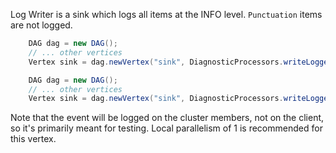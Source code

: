 Log Writer is a sink which logs all items at the INFO level.
`Punctuation` items are not logged.

```java
    DAG dag = new DAG();
    // ... other vertices
    Vertex sink = dag.newVertex("sink", DiagnosticProcessors.writeLogger());
```
```java
    DAG dag = new DAG();
    // ... other vertices
    Vertex sink = dag.newVertex("sink", DiagnosticProcessors.writeLogger(Object::toString));
```

Note that the event will be logged on the cluster members, 
not on the client, so it's primarily meant for testing.
Local parallelism of 1 is recommended for this vertex.